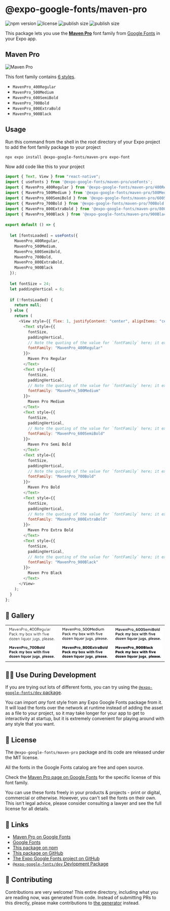 # @expo-google-fonts/maven-pro

![npm version](https://flat.badgen.net/npm/v/@expo-google-fonts/maven-pro)
![license](https://flat.badgen.net/github/license/expo/google-fonts)
![publish size](https://flat.badgen.net/packagephobia/install/@expo-google-fonts/maven-pro)
![publish size](https://flat.badgen.net/packagephobia/publish/@expo-google-fonts/maven-pro)

This package lets you use the [**Maven Pro**](https://fonts.google.com/specimen/Maven+Pro) font family from [Google Fonts](https://fonts.google.com/) in your Expo app.

## Maven Pro

![Maven Pro](./font-family.png)

This font family contains [6 styles](#-gallery).

- `MavenPro_400Regular`
- `MavenPro_500Medium`
- `MavenPro_600SemiBold`
- `MavenPro_700Bold`
- `MavenPro_800ExtraBold`
- `MavenPro_900Black`

## Usage

Run this command from the shell in the root directory of your Expo project to add the font family package to your project

```sh
npx expo install @expo-google-fonts/maven-pro expo-font
```

Now add code like this to your project

```js
import { Text, View } from "react-native";
import { useFonts } from '@expo-google-fonts/maven-pro/useFonts';
import { MavenPro_400Regular } from '@expo-google-fonts/maven-pro/400Regular';
import { MavenPro_500Medium } from '@expo-google-fonts/maven-pro/500Medium';
import { MavenPro_600SemiBold } from '@expo-google-fonts/maven-pro/600SemiBold';
import { MavenPro_700Bold } from '@expo-google-fonts/maven-pro/700Bold';
import { MavenPro_800ExtraBold } from '@expo-google-fonts/maven-pro/800ExtraBold';
import { MavenPro_900Black } from '@expo-google-fonts/maven-pro/900Black';

export default () => {

  let [fontsLoaded] = useFonts({
    MavenPro_400Regular, 
    MavenPro_500Medium, 
    MavenPro_600SemiBold, 
    MavenPro_700Bold, 
    MavenPro_800ExtraBold, 
    MavenPro_900Black
  });

  let fontSize = 24;
  let paddingVertical = 6;

  if (!fontsLoaded) {
    return null;
  } else {
    return (
      <View style={{ flex: 1, justifyContent: "center", alignItems: "center" }}>
        <Text style={{
          fontSize,
          paddingVertical,
          // Note the quoting of the value for `fontFamily` here; it expects a string!
          fontFamily: "MavenPro_400Regular"
        }}>
          Maven Pro Regular
        </Text>
        <Text style={{
          fontSize,
          paddingVertical,
          // Note the quoting of the value for `fontFamily` here; it expects a string!
          fontFamily: "MavenPro_500Medium"
        }}>
          Maven Pro Medium
        </Text>
        <Text style={{
          fontSize,
          paddingVertical,
          // Note the quoting of the value for `fontFamily` here; it expects a string!
          fontFamily: "MavenPro_600SemiBold"
        }}>
          Maven Pro Semi Bold
        </Text>
        <Text style={{
          fontSize,
          paddingVertical,
          // Note the quoting of the value for `fontFamily` here; it expects a string!
          fontFamily: "MavenPro_700Bold"
        }}>
          Maven Pro Bold
        </Text>
        <Text style={{
          fontSize,
          paddingVertical,
          // Note the quoting of the value for `fontFamily` here; it expects a string!
          fontFamily: "MavenPro_800ExtraBold"
        }}>
          Maven Pro Extra Bold
        </Text>
        <Text style={{
          fontSize,
          paddingVertical,
          // Note the quoting of the value for `fontFamily` here; it expects a string!
          fontFamily: "MavenPro_900Black"
        }}>
          Maven Pro Black
        </Text>
      </View>
    );
  }
};
```

## 🔡 Gallery


||||
|-|-|-|
|![MavenPro_400Regular](./400Regular/MavenPro_400Regular.ttf.png)|![MavenPro_500Medium](./500Medium/MavenPro_500Medium.ttf.png)|![MavenPro_600SemiBold](./600SemiBold/MavenPro_600SemiBold.ttf.png)||
|![MavenPro_700Bold](./700Bold/MavenPro_700Bold.ttf.png)|![MavenPro_800ExtraBold](./800ExtraBold/MavenPro_800ExtraBold.ttf.png)|![MavenPro_900Black](./900Black/MavenPro_900Black.ttf.png)||


## 👩‍💻 Use During Development

If you are trying out lots of different fonts, you can try using the [`@expo-google-fonts/dev` package](https://github.com/expo/google-fonts/tree/master/font-packages/dev#readme).

You can import _any_ font style from any Expo Google Fonts package from it. It will load the fonts over the network at runtime instead of adding the asset as a file to your project, so it may take longer for your app to get to interactivity at startup, but it is extremely convenient for playing around with any style that you want.


## 📖 License

The `@expo-google-fonts/maven-pro` package and its code are released under the MIT license.

All the fonts in the Google Fonts catalog are free and open source.

Check the [Maven Pro page on Google Fonts](https://fonts.google.com/specimen/Maven+Pro) for the specific license of this font family.

You can use these fonts freely in your products & projects - print or digital, commercial or otherwise. However, you can't sell the fonts on their own. This isn't legal advice, please consider consulting a lawyer and see the full license for all details.

## 🔗 Links

- [Maven Pro on Google Fonts](https://fonts.google.com/specimen/Maven+Pro)
- [Google Fonts](https://fonts.google.com/)
- [This package on npm](https://www.npmjs.com/package/@expo-google-fonts/maven-pro)
- [This package on GitHub](https://github.com/expo/google-fonts/tree/master/font-packages/maven-pro)
- [The Expo Google Fonts project on GitHub](https://github.com/expo/google-fonts)
- [`@expo-google-fonts/dev` Devlopment Package](https://github.com/expo/google-fonts/tree/master/font-packages/dev)

## 🤝 Contributing

Contributions are very welcome! This entire directory, including what you are reading now, was generated from code. Instead of submitting PRs to this directly, please make contributions to [the generator](https://github.com/expo/google-fonts/tree/master/packages/generator) instead.
